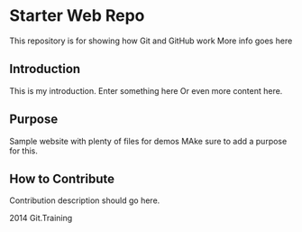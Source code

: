 # Starter Web Repo

This repository is for showing how Git and GitHub work
More info goes here

## Introduction

This is my introduction.
Enter something here
Or even more content here.

## Purpose

Sample website with plenty of files for demos
MAke sure to add a purpose for this.

## How to Contribute

Contribution description should go here.

2014 Git.Training